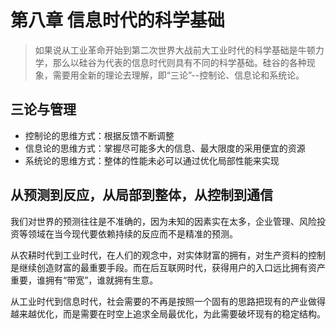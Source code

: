 # 第八章 信息时代的科学基础

> 如果说从工业革命开始到第二次世界大战前大工业时代的科学基础是牛顿力学，那么以硅谷为代表的信息时代则具有不同的科学基础。硅谷的各种现象，需要用全新的理论去理解，即“三论”--控制论、信息论和系统论。

## 三论与管理
* 控制论的思维方式：根据反馈不断调整
* 信息论的思维方式：掌握尽可能多大的信息、最大限度的采用便宜的资源
* 系统论的思维方式：整体的性能未必可以通过优化局部性能来实现

## 从预测到反应，从局部到整体，从控制到通信
我们对世界的预测往往是不准确的，因为未知的因素实在太多，企业管理、风险投资等领域在当今现代要依赖持续的反应而不是精准的预测。<br>

从农耕时代到工业时代，在人们的观念中，对实体财富的拥有，对生产资料的控制是继续创造财富的最重要手段。而在后互联网时代，获得用户的入口远比拥有资产重要，谁拥有“带宽”，谁就拥有生意。<br>

从工业时代到信息时代，社会需要的不再是按照一个固有的思路把现有的产业做得越来越优化，而是需要在时空上追求全局最优化，为此需要破坏现有的稳定结构。
